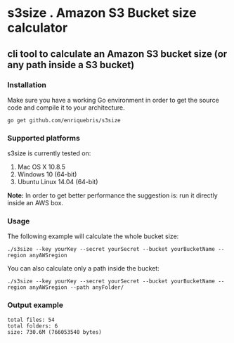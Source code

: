 # s3size . Amazon S3 Bucket size calculator
## cli tool to calculate an Amazon S3 bucket size (or any path inside a S3 bucket)


### Installation

Make sure you have a working Go environment in order to get the source code and compile it to your architecture.

```
go get github.com/enriquebris/s3size
```

### Supported platforms

s3size is currently tested on:
 1. Mac OS X 10.8.5
 2. Windows 10 (64-bit)
 3. Ubuntu Linux 14.04 (64-bit)

 **Note:** In order to get better performance the suggestion is: run it directly inside an AWS box.

### Usage

The following example will calculate the whole bucket size:

```
./s3size --key yourKey --secret yourSecret --bucket yourBucketName --region anyAWSregion
```


You can also calculate only a path inside the bucket:

```
./s3size --key yourKey --secret yourSecret --bucket yourBucketName --region anyAWSregion --path anyFolder/
```



### Output example

```
total files: 54
total folders: 6
size: 730.6M (766053540 bytes)
```